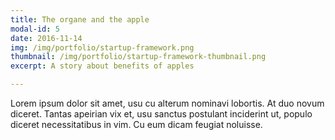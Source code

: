 ```yaml
---
title: The organe and the apple
modal-id: 5
date: 2016-11-14
img: /img/portfolio/startup-framework.png
thumbnail: /img/portfolio/startup-framework-thumbnail.png
excerpt: A story about benefits of apples

---
```


Lorem ipsum dolor sit amet, usu cu alterum nominavi lobortis. At duo novum diceret. Tantas apeirian vix et, usu sanctus postulant inciderint ut, populo diceret necessitatibus in vim. Cu eum dicam feugiat noluisse.
